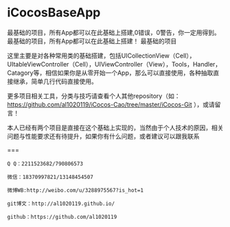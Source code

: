 
# iCocosBaseApp

最基础的项目，所有App都可以在此基础上搭建,0错误，0警告，你一定用得到。
最基础的项目，所有App都可以在此基础上搭建！
最基础的项目

这里主要是对各种常用类的基础搭建，包括UICollectionView（Cell），UItableViewController（Cell），UIViewController（View），Tools，Handler，Catagory等，相信如果你是从零开始一个App，那么可以直接使用，各种抽取直接继承，简单几行代码直接使用。

更多项目相关工具，分类与技巧请查看个人其他repository（如：https://github.com/al1020119/iCocos-Cao/tree/master/iCocos-Git ），或请留言！


本人已经有两个项目是直接在这个基础上实现的，当然由于个人技术的原因，相关问题与性能要求还有待提升，如果你有什么问题，或者建议可以跟我联系





===


    Q Q：2211523682/790806573

    微信：18370997821/13148454507
    
    微博WB:http://weibo.com/u/3288975567?is_hot=1
    
	git博文：http://al1020119.github.io/
	
	github：https://github.com/al1020119
